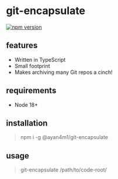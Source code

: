 # git-encapsulate

[![npm version](https://badge.fury.io/js/@ayan4m1%git-encapsulate.svg)](https://badge.fury.io/js/@ayan4m1%git-encapsulate)

## features

- Written in TypeScript
- Small footprint
- Makes archiving many Git repos a cinch!

## requirements

- Node 18+

## installation

> npm i -g @ayan4m1/git-encapsulate

## usage

> git-encapsulate /path/to/code-root/
